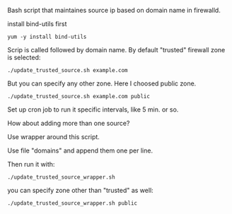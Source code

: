 Bash script that maintaines source ip based on domain name in firewalld. 


install bind-utils first
```
yum -y install bind-utils
```

Scrip is called followed by domain name. By default "trusted" firewall zone is selected:
```
./update_trusted_source.sh example.com
```
But you can specify any other zone. Here I choosed public zone.
```
./update_trusted_source.sh example.com public
```
Set up cron job to run it specific intervals, like 5 min. or so.

How about adding more than one source? 

Use wrapper around this script.

Use file "domains" and append them one per line.

Then run it with:
```
./update_trusted_source_wrapper.sh
```
you can specify zone other than "trusted" as well:
```
./update_trusted_source_wrapper.sh public
```

